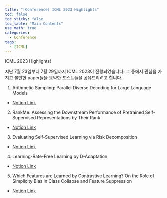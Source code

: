 ```yaml
---
title: "[Conference] ICML 2023 Highlights"
toc: false
toc_sticky: false
toc_lable: "Main Contents"
use_math: true
categories:
  - Conference
tags:
  - [ICML]
---
```


ICML 2023 Highlights!

지난 7월 23일부터 7월 29일까지 ICML 2023이 진행되었습니다! 그 중에서 관심을 가지고 볼만한 paper들을 요약한 포스트들을 공유드리려고 합니다.


1. Arithmetic Sampling: Parallel Diverse Decoding for Large Language Models
  - [Notion Link](https://yejin109.notion.site/Arithmetic-Sampling-Parallel-Diverse-Decoding-for-Large-Language-Models-a74320e288d44c9b8bd78233273fd7c3?pvs=4)
2. RankMe: Assessing the Downstream Performance of Pretrained Self-Supervised Representations by Their Rank
  - [Notion Link](https://yejin109.notion.site/RankMe-Assessing-the-Downstream-Performance-of-Pretrained-Self-Supervised-Representations-by-Their--1fc7bcc7f01646c89c82251cef43054c?pvs=4)
3. Evaluating Self-Supervised Learning via Risk Decomposition
  - [Notion Link](https://yejin109.notion.site/Evaluating-Self-Supervised-Learning-via-Risk-Decomposition-8effadc1e908451b8b07d0b32cc84d05?pvs=4)
4. Learning-Rate-Free Learning by D-Adaptation
  - [Notion Link](https://yejin109.notion.site/Learning-Rate-Free-Learning-by-D-Adaptation-1ceeb9c3a4eb44a2b3efb1aa14cfacf1?pvs=4)
5. Which Features are Learned by Contrastive Learning? On the Role of Simplicity Bias in Class Collapse and Feature Suppression
  - [Notion Link](https://yejin109.notion.site/Which-Features-are-Learned-by-Contrastive-Learning-On-the-Role-of-Simplicity-Bias-in-Class-Collapse-6ae6570e00b946efbbcdeb05450d07d1?pvs=4)
